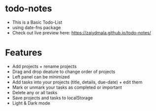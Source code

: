 # todo-notes
 - This is a Basic Todo-List
 - using date-fns package
 - Check out live preview here: https://zaiydmala.github.io/todo-notes/
 
 # Features
  
 - Add projects + rename projects
 - Drag and drop deature to change order of projects
 - Left panel can be minimized
 - Add tasks into your projects (title, details, due-date) + edit them
 - Mark or unmark your tasks as completed or important
 - Delete any or all tasks
 - Save projects and tasks to localStorage
 - Light & Dark mode
